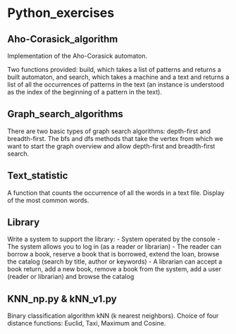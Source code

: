 # Python_exercises

## Aho-Corasick_algorithm

Implementation of the Aho-Corasick automaton. 

Two functions provided: build, which takes a list of patterns and returns a built automaton, and search, which takes a machine and a text and returns a list of all the occurrences of patterns in the text (an instance is understood as the index of the beginning of a pattern in the text). 


## Graph_search_algorithms

There are two basic types of graph search algorithms: depth-first and breadth-first. The bfs and dfs methods that take the vertex from which we want to start the graph overview and allow depth-first and breadth-first search.


## Text_statistic

A function that counts the occurrence of all the words in a text file. Display of the most common words.


## Library

Write a system to support the library:
     - System operated by the console
     - The system allows you to log in (as a reader or librarian)
     - The reader can borrow a book, reserve a book that is borrowed, extend the loan, browse the catalog (search by title, author or keywords)
     - A librarian can accept a book return, add a new book, remove a book from the system, add a user (reader or librarian) and browse the catalog
     
     
## KNN_np.py & kNN_v1.py

Binary classification algorithm kNN (k nearest neighbors). Choice of four distance functions: Euclid, Taxi, Maximum and Cosine.

